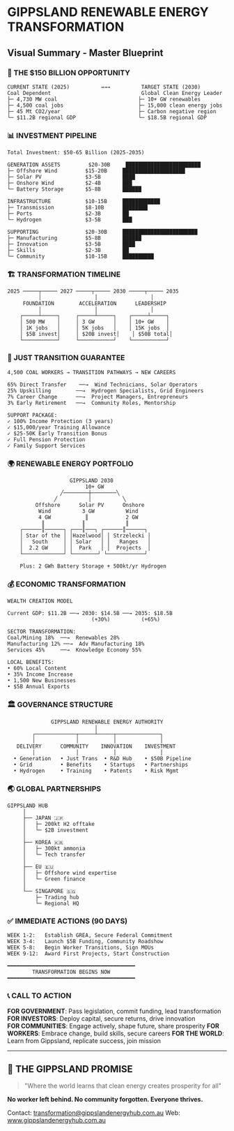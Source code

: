 # GIPPSLAND RENEWABLE ENERGY TRANSFORMATION
## Visual Summary - Master Blueprint

### 🎯 THE $150 BILLION OPPORTUNITY

```
CURRENT STATE (2025)          →→→          TARGET STATE (2030)
Coal Dependent                             Global Clean Energy Leader
├─ 4,730 MW coal                          ├─ 10+ GW renewables  
├─ 4,500 coal jobs                        ├─ 15,000 clean energy jobs
├─ 45 Mt CO2/year                         ├─ Carbon negative region
└─ $11.2B regional GDP                    └─ $18.5B regional GDP
```

### 📊 INVESTMENT PIPELINE

```
Total Investment: $50-65 Billion (2025-2035)

GENERATION ASSETS         $20-30B     ████████████████████████
├─ Offshore Wind         $15-20B     ████████████████████
├─ Solar PV              $3-5B       ████
├─ Onshore Wind          $2-4B       ███
└─ Battery Storage       $5-8B       ██████

INFRASTRUCTURE           $10-15B     ████████████
├─ Transmission          $8-10B      ████████
├─ Ports                 $2-3B       ██
└─ Hydrogen              $3-5B       ███

SUPPORTING               $20-30B     ████████████████████████
├─ Manufacturing         $5-8B       ██████
├─ Innovation            $3-5B       ████
├─ Skills                $2-3B       ██
└─ Community             $10-15B     ██████████
```

### 🏗️ TRANSFORMATION TIMELINE

```
2025 ─────┬───── 2027 ─────┬───── 2030 ─────┬───── 2035
          │                 │                 │
     FOUNDATION        ACCELERATION      LEADERSHIP
          │                 │                 │
    ┌─────┴─────┐     ┌─────┴─────┐    ┌─────┴─────┐
    │ 500 MW    │     │ 3 GW      │    │ 10+ GW    │
    │ 1K jobs   │     │ 5K jobs   │    │ 15K jobs  │
    │ $5B invest│     │ $20B invest│    │ $50B total│
    └───────────┘     └───────────┘    └───────────┘
```

### 👥 JUST TRANSITION GUARANTEE

```
4,500 COAL WORKERS → TRANSITION PATHWAYS → NEW CAREERS

65% Direct Transfer    ──→  Wind Technicians, Solar Operators
25% Upskilling        ──→  Hydrogen Specialists, Grid Engineers  
7% Career Change      ──→  Project Managers, Entrepreneurs
3% Early Retirement   ──→  Community Roles, Mentorship

SUPPORT PACKAGE:
✓ 100% Income Protection (3 years)
✓ $15,000/year Training Allowance
✓ $25-50K Early Transition Bonus
✓ Full Pension Protection
✓ Family Support Services
```

### 🌍 RENEWABLE ENERGY PORTFOLIO

```
                    GIPPSLAND 2030
                         10+ GW
                 ╱────────┼────────╲
               ╱          │          ╲
         Offshore      Solar PV      Onshore
          Wind          3 GW          Wind
          4 GW           ║            2 GW
           ║            ║             ║
    ┌──────║──────┐ ┌───║───┐ ┌──────║──────┐
    │ Star of the │ │Hazelwood│ │ Strzelecki │
    │   South     │ │ Solar   │ │   Ranges   │
    │  2.2 GW     │ │  Park   │ │  Projects  │
    └─────────────┘ └────────┘ └────────────┘

    Plus: 2 GWh Battery Storage + 500kt/yr Hydrogen
```

### 💰 ECONOMIC TRANSFORMATION

```
WEALTH CREATION MODEL
                    
Current GDP: $11.2B ──→ 2030: $14.5B ──→ 2035: $18.5B
                           (+30%)          (+65%)

SECTOR TRANSFORMATION:
Coal/Mining 18%  ──→  Renewables 28%
Manufacturing 12% ──→  Adv Manufacturing 18%  
Services 45%     ──→  Knowledge Economy 55%

LOCAL BENEFITS:
• 60% Local Content
• 35% Income Increase
• 1,500 New Businesses
• $5B Annual Exports
```

### 🏛️ GOVERNANCE STRUCTURE

```
              GIPPSLAND RENEWABLE ENERGY AUTHORITY
                            │
        ┌─────────────┬─────┴─────┬──────────────┐
        │             │           │              │
   DELIVERY      COMMUNITY    INNOVATION    INVESTMENT
        │             │           │              │
  • Generation   • Just Trans  • R&D Hub    • $50B Pipeline
  • Grid         • Benefits    • Startups   • Partnerships
  • Hydrogen     • Training    • Patents    • Risk Mgmt
```

### 🌏 GLOBAL PARTNERSHIPS

```
GIPPSLAND HUB
     │
     ├── JAPAN 🇯🇵
     │   ├─ 200kt H2 offtake
     │   └─ $2B investment
     │
     ├── KOREA 🇰🇷
     │   ├─ 300kt ammonia
     │   └─ Tech transfer
     │
     ├── EU 🇪🇺
     │   ├─ Offshore wind expertise
     │   └─ Green finance
     │
     └── SINGAPORE 🇸🇬
         ├─ Trading hub
         └─ Regional HQ
```

### ✅ IMMEDIATE ACTIONS (90 DAYS)

```
WEEK 1-2:   Establish GREA, Secure Federal Commitment
WEEK 3-4:   Launch $5B Funding, Community Roadshow
WEEK 5-8:   Begin Worker Transitions, Sign MOUs
WEEK 9-12:  Award First Projects, Start Construction

━━━━━━━━━━━━━━━━━━━━━━━━━━━━━━━━━━━━━━━━━
        TRANSFORMATION BEGINS NOW
━━━━━━━━━━━━━━━━━━━━━━━━━━━━━━━━━━━━━━━━━
```

### 📞 CALL TO ACTION

**FOR GOVERNMENT**: Pass legislation, commit funding, lead transformation
**FOR INVESTORS**: Deploy capital, secure returns, drive innovation  
**FOR COMMUNITIES**: Engage actively, shape future, share prosperity
**FOR WORKERS**: Embrace change, build skills, secure careers
**FOR THE WORLD**: Learn from Gippsland, replicate success, join mission

---

## 🌟 THE GIPPSLAND PROMISE

> "Where the world learns that clean energy creates prosperity for all"

**No worker left behind. No community forgotten. Everyone thrives.**

Contact: transformation@gippslandenergyhub.com.au
Web: www.gippslandenergyhub.com.au